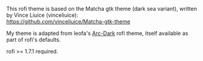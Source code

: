 This rofi theme is based on the Matcha gtk theme (dark sea variant), written by Vince Liuice (vinceliuice):  
https://github.com/vinceliuice/Matcha-gtk-theme

My theme is adapted from leofa's [Arc-Dark](https://github.com/davatorium/rofi/blob/next/themes/Arc-Dark.rasi) rofi theme, itself available as part of rofi's defaults.

rofi >= 1.7.1 required.
